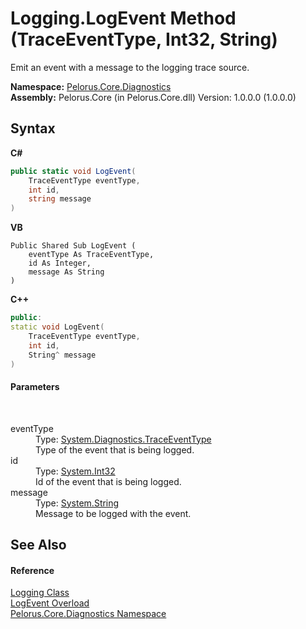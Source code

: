 # Logging.LogEvent Method (TraceEventType, Int32, String)
 

Emit an event with a message to the logging trace source.

**Namespace:**&nbsp;<a href="9C794B0B">Pelorus.Core.Diagnostics</a><br />**Assembly:**&nbsp;Pelorus.Core (in Pelorus.Core.dll) Version: 1.0.0.0 (1.0.0.0)

## Syntax

**C#**<br />
``` C#
public static void LogEvent(
	TraceEventType eventType,
	int id,
	string message
)
```

**VB**<br />
``` VB
Public Shared Sub LogEvent ( 
	eventType As TraceEventType,
	id As Integer,
	message As String
)
```

**C++**<br />
``` C++
public:
static void LogEvent(
	TraceEventType eventType, 
	int id, 
	String^ message
)
```


#### Parameters
&nbsp;<dl><dt>eventType</dt><dd>Type: <a href="http://msdn2.microsoft.com/en-us/library/5t134hfw" target="_blank">System.Diagnostics.TraceEventType</a><br />Type of the event that is being logged.</dd><dt>id</dt><dd>Type: <a href="http://msdn2.microsoft.com/en-us/library/td2s409d" target="_blank">System.Int32</a><br />Id of the event that is being logged.</dd><dt>message</dt><dd>Type: <a href="http://msdn2.microsoft.com/en-us/library/s1wwdcbf" target="_blank">System.String</a><br />Message to be logged with the event.</dd></dl>

## See Also


#### Reference
<a href="4F40DA64">Logging Class</a><br /><a href="9439FF7F">LogEvent Overload</a><br /><a href="9C794B0B">Pelorus.Core.Diagnostics Namespace</a><br />